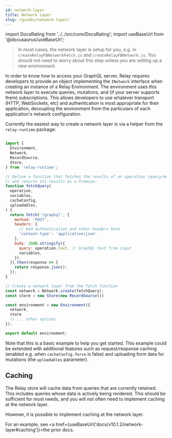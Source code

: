 ```yaml
---
id: network-layer
title: Network Layer
slug: /guides/network-layer/
---
```


import DocsRating from '../../src/core/DocsRating';
import useBaseUrl from '@docusaurus/useBaseUrl';

<FbInternalOnly>

> In most cases, the network layer is setup for you, e.g. in `createRelayFBNetworkFetch.js` and `createRelayFBNetwork.js`. You should not need to worry about this step unless you are setting up a new environment.

</FbInternalOnly>

In order to know how to access your GraphQL server, Relay requires developers to provide an object implementing the `INetwork` interface when creating an instance of a Relay Environment. The environment uses this network layer to execute queries, mutations, and (if your server supports them) subscriptions. This allows developers to use whatever transport (HTTP, WebSockets, etc) and authentication is most appropriate for their application, decoupling the environment from the particulars of each application's network configuration.

Currently the easiest way to create a network layer is via a helper from the `relay-runtime` package:

```javascript

import {
  Environment,
  Network,
  RecordSource,
  Store,
} from 'relay-runtime';

// Define a function that fetches the results of an operation (query/mutation/etc)
// and returns its results as a Promise:
function fetchQuery(
  operation,
  variables,
  cacheConfig,
  uploadables,
) {
  return fetch('/graphql', {
    method: 'POST',
    headers: {
      // Add authentication and other headers here
      'content-type': 'application/json'
    },
    body: JSON.stringify({
      query: operation.text, // GraphQL text from input
      variables,
    }),
  }).then(response => {
    return response.json();
  });
}

// Create a network layer from the fetch function
const network = Network.create(fetchQuery);
const store = new Store(new RecordSource())

const environment = new Environment({
  network,
  store
  // ... other options
});

export default environment;

```

Note that this is a basic example to help you get started. This example could be extended with additional features such as request/response caching (enabled e.g. when `cacheConfig.force` is false) and uploading form data for mutations (the `uploadables` parameter).

## Caching

The Relay store will cache data from queries that are currently retained. This includes queries whose data is actively being rendered. This should be sufficient for most needs, and you will not often need to implement caching at the network layer.

However, it is possible to implement caching at the network layer.

For an example, see <a href={useBaseUrl('docs/v10.1.2/network-layer#caching')}>the prior docs</a>.

<DocsRating />
